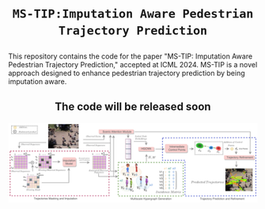 # <p align="center"><b>`MS-TIP:Imputation Aware Pedestrian Trajectory Prediction`</b></p>

This repository contains the code for the paper "MS-TIP: Imputation Aware Pedestrian Trajectory Prediction," accepted at ICML 2024. MS-TIP is a novel approach designed to enhance pedestrian trajectory prediction by being imputation aware.

## <p align="center"><b>The code will be released soon</b></p>

<p align="center">
<img src="/MSTIP.png" />
<p>
